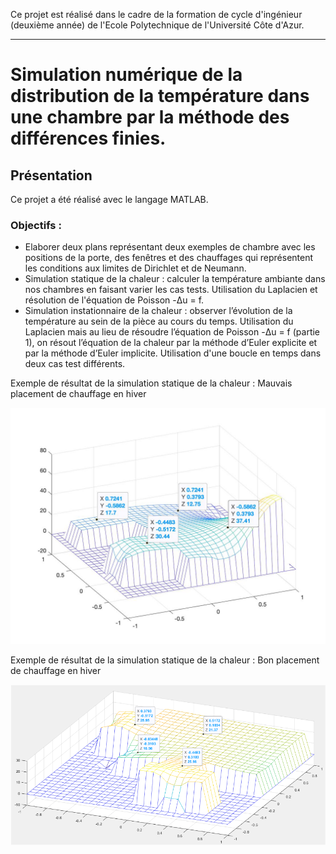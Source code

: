 Ce projet est réalisé dans le cadre de la formation de cycle d'ingénieur (deuxième année) de l'Ecole Polytechnique de l'Université Côte d'Azur.
***
# Simulation numérique de la distribution de la température dans une chambre par la méthode des différences finies.

## Présentation
Ce projet a été réalisé avec le langage MATLAB.

### Objectifs :
* Elaborer deux plans représentant deux exemples de chambre avec les positions de la porte, des fenêtres et des chauffages qui représentent les conditions aux limites de Dirichlet et de Neumann.
* Simulation statique de la chaleur : calculer la température ambiante dans nos chambres en faisant varier les cas tests. Utilisation du Laplacien et résolution de l'équation de Poisson -Δu = f.
* Simulation instationnaire de la chaleur : observer l’évolution de la température au sein de la pièce au cours du temps. Utilisation du Laplacien mais au lieu de résoudre l’équation de Poisson -Δu = f (partie 1), on résout l’équation de la chaleur par la méthode d’Euler explicite et par la méthode d’Euler implicite. Utilisation d'une boucle en temps dans deux cas test différents.

Exemple de résultat de la simulation statique de la chaleur : Mauvais placement de chauffage en hiver

![alt text](https://github.com/JulienChoukroun/Simulation-Numerique-Temperature-EDP-MATLAB/blob/main/Images/hiver_avec_mauvais_chauffage.jpg "Simulation statique de la chaleur-hiver mauvais chauffages")

Exemple de résultat de la simulation statique de la chaleur : Bon placement de chauffage en hiver

![alt text](https://github.com/JulienChoukroun/Simulation-Numerique-Temperature-EDP-MATLAB/blob/main/Images/chambre2_bon_hiver.png "Simulation statique de la chaleur-hiver bon chauffages")

